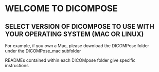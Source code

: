 # WELCOME TO DICOMPOSE

## SELECT VERSION OF DICOMPOSE TO USE WITH YOUR OPERATING SYSTEM (MAC OR LINUX)

For example, if you own a Mac, please download the DICOMPose folder under the DICOMPose_mac subfolder
 
READMEs contained within each DICOMpose folder give specific instructions 

